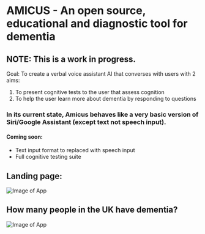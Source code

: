# AMICUS - An open source, educational and diagnostic tool for dementia

## NOTE: This is a work in progress.

Goal:
To create a verbal voice assistant AI that converses with users with 2 aims:
1. To present cognitive tests to the user that assess cognition
2. To help the user learn more about dementia by responding to questions

### In its current state, Amicus behaves like a very basic version of Siri/Google Assistant (except text not speech input).

#### Coming soon:
 - Text input format to replaced with speech input
 - Full cognitive testing suite

## Landing page:

![Image of App](https://github.com/srdsam/Amicus/blob/master/Images/v1.png)


## How many people in the UK have dementia?


![Image of App](https://github.com/srdsam/Amicus/blob/master/Images/question_1.png)
